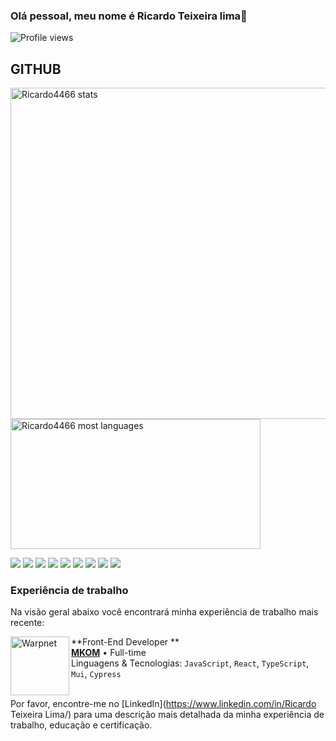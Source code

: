 ### Olá pessoal, meu nome é Ricardo Teixeira lima👋
<p align="left"> <img src="https://komarev.com/ghpvc/?username=Ricardo4466&color=yellow" alt="Profile views" /> </p>


## GITHUB

<p align="left">
<img width="530em" src="https://github-readme-stats.vercel.app/api?username=Ricardo4466&show_icons=true&theme=vision-friendly-dark" alt="Ricardo4466 stats"/>
<img width="400em" height="208em" src ="https://github-readme-stats.vercel.app/api/top-langs/?username=Ricardo4466&layout=compact&theme=vision-friendly-dark" alt="Ricardo4466 most languages"/>
</p>

![](https://img.shields.io/badge/‎-Linux-E95420?logo=linux&logoColor=white&style=plastic)
![](https://img.shields.io/badge/‎-JavaScript-F7DF1E?logo=javascript&logoColor=white&style=plastic)
![](https://img.shields.io/badge/‎-typescript-F05032?logo=typescript&logoColor=blue&style=plastic)
![](https://img.shields.io/badge/‎-NodeJS-339933?logo=Node.js&logoColor=white&style=plastic)
![](https://img.shields.io/badge/‎-HTML-CC342D?logo=html5&logoColor=white&style=plastic)
![](https://img.shields.io/badge/‎-CSS-1572B6?logo=css3&logoColor=white&style=plastic)
![](https://img.shields.io/badge/%E2%80%8E-ReactJS-61DAFB?logo=React&logoColor=white&style=plastic)
![](https://img.shields.io/badge/‎-Git-F05032?logo=git&logoColor=white&style=plastic)
![](https://img.shields.io/badge/‎-VS%20Code-007ACC?logo=visual-studio-code&logoColor=white&style=plastic)

### Experiência de trabalho
Na visão geral abaixo você encontrará minha experiência de trabalho mais recente:

[<img align="left" height="94px" width="94px" alt="Warpnet" src="https://www.spacex.com/static/images/share.jpg"/>](https://www.spacex.com/)

**Front-End Developer ** \
[**MKOM**](https://mkom.com.br/) • Full-time \
Linguagens & Tecnologias: `JavaScript`, `React`, `TypeScript`, `Mui`, `Cypress`\
<br/>

Por favor, encontre-me no [LinkedIn](https://www.linkedin.com/in/Ricardo Teixeira Lima/) para uma descrição mais detalhada da minha experiência de trabalho, educação e certificação.
